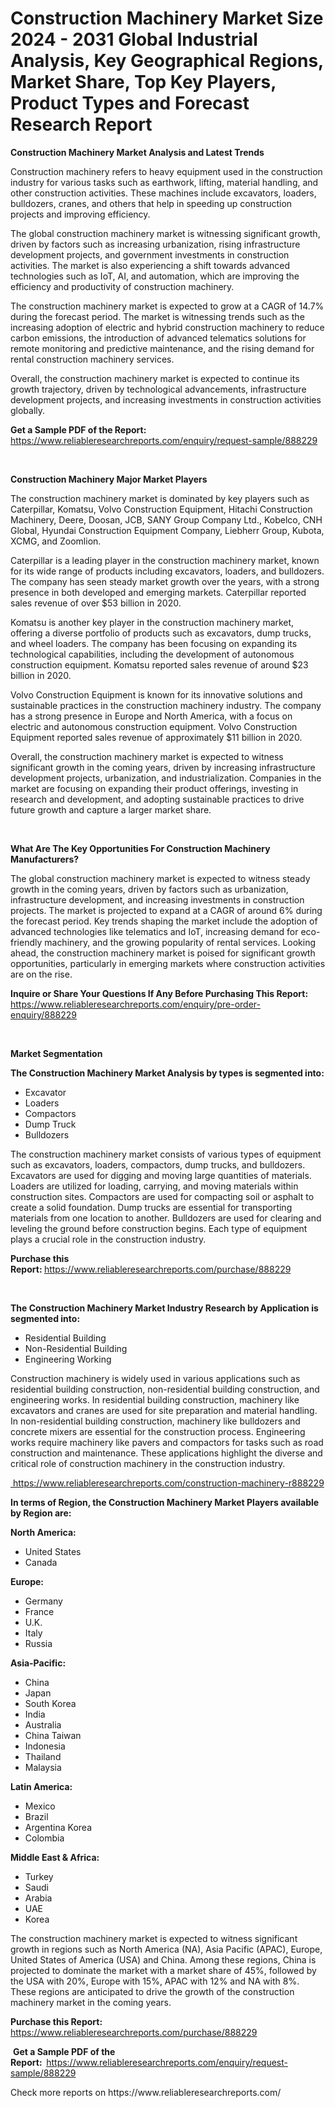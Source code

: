 <p><h1>Construction Machinery Market Size 2024 - 2031 Global Industrial Analysis, Key Geographical Regions, Market Share, Top Key Players, Product Types and Forecast Research Report</h1></p><p><strong>Construction Machinery Market Analysis and Latest Trends</strong></p>
<p><p>Construction machinery refers to heavy equipment used in the construction industry for various tasks such as earthwork, lifting, material handling, and other construction activities. These machines include excavators, loaders, bulldozers, cranes, and others that help in speeding up construction projects and improving efficiency.</p><p>The global construction machinery market is witnessing significant growth, driven by factors such as increasing urbanization, rising infrastructure development projects, and government investments in construction activities. The market is also experiencing a shift towards advanced technologies such as IoT, AI, and automation, which are improving the efficiency and productivity of construction machinery.</p><p>The construction machinery market is expected to grow at a CAGR of 14.7% during the forecast period. The market is witnessing trends such as the increasing adoption of electric and hybrid construction machinery to reduce carbon emissions, the introduction of advanced telematics solutions for remote monitoring and predictive maintenance, and the rising demand for rental construction machinery services.</p><p>Overall, the construction machinery market is expected to continue its growth trajectory, driven by technological advancements, infrastructure development projects, and increasing investments in construction activities globally.</p></p>
<p><strong>Get a Sample PDF of the Report:&nbsp;</strong> <a href="https://www.reliableresearchreports.com/enquiry/request-sample/888229">https://www.reliableresearchreports.com/enquiry/request-sample/888229</a></p>
<p>&nbsp;</p>
<p><strong>Construction Machinery Major Market Players</strong></p>
<p><p>The construction machinery market is dominated by key players such as Caterpillar, Komatsu, Volvo Construction Equipment, Hitachi Construction Machinery, Deere, Doosan, JCB, SANY Group Company Ltd., Kobelco, CNH Global, Hyundai Construction Equipment Company, Liebherr Group, Kubota, XCMG, and Zoomlion.</p><p>Caterpillar is a leading player in the construction machinery market, known for its wide range of products including excavators, loaders, and bulldozers. The company has seen steady market growth over the years, with a strong presence in both developed and emerging markets. Caterpillar reported sales revenue of over $53 billion in 2020.</p><p>Komatsu is another key player in the construction machinery market, offering a diverse portfolio of products such as excavators, dump trucks, and wheel loaders. The company has been focusing on expanding its technological capabilities, including the development of autonomous construction equipment. Komatsu reported sales revenue of around $23 billion in 2020.</p><p>Volvo Construction Equipment is known for its innovative solutions and sustainable practices in the construction machinery industry. The company has a strong presence in Europe and North America, with a focus on electric and autonomous construction equipment. Volvo Construction Equipment reported sales revenue of approximately $11 billion in 2020.</p><p>Overall, the construction machinery market is expected to witness significant growth in the coming years, driven by increasing infrastructure development projects, urbanization, and industrialization. Companies in the market are focusing on expanding their product offerings, investing in research and development, and adopting sustainable practices to drive future growth and capture a larger market share.</p></p>
<p>&nbsp;</p>
<p><strong>What Are The Key Opportunities For Construction Machinery Manufacturers?</strong></p>
<p><p>The global construction machinery market is expected to witness steady growth in the coming years, driven by factors such as urbanization, infrastructure development, and increasing investments in construction projects. The market is projected to expand at a CAGR of around 6% during the forecast period. Key trends shaping the market include the adoption of advanced technologies like telematics and IoT, increasing demand for eco-friendly machinery, and the growing popularity of rental services. Looking ahead, the construction machinery market is poised for significant growth opportunities, particularly in emerging markets where construction activities are on the rise.</p></p>
<p><strong>Inquire or Share Your Questions If Any Before Purchasing This Report:</strong> <a href="https://www.reliableresearchreports.com/enquiry/pre-order-enquiry/888229">https://www.reliableresearchreports.com/enquiry/pre-order-enquiry/888229</a></p>
<p>&nbsp;</p>
<p><strong>Market Segmentation</strong></p>
<p><strong>The Construction Machinery Market Analysis by types is segmented into:</strong></p>
<p><ul><li>Excavator</li><li>Loaders</li><li>Compactors</li><li>Dump Truck</li><li>Bulldozers</li></ul></p>
<p><p>The construction machinery market consists of various types of equipment such as excavators, loaders, compactors, dump trucks, and bulldozers. Excavators are used for digging and moving large quantities of materials. Loaders are utilized for loading, carrying, and moving materials within construction sites. Compactors are used for compacting soil or asphalt to create a solid foundation. Dump trucks are essential for transporting materials from one location to another. Bulldozers are used for clearing and leveling the ground before construction begins. Each type of equipment plays a crucial role in the construction industry.</p></p>
<p><strong>Purchase this Report:&nbsp;</strong><a href="https://www.reliableresearchreports.com/purchase/888229">https://www.reliableresearchreports.com/purchase/888229</a></p>
<p>&nbsp;</p>
<p><strong>The Construction Machinery Market Industry Research by Application is segmented into:</strong></p>
<p><ul><li>Residential Building</li><li>Non-Residential Building</li><li>Engineering Working</li></ul></p>
<p><p>Construction machinery is widely used in various applications such as residential building construction, non-residential building construction, and engineering works. In residential building construction, machinery like excavators and cranes are used for site preparation and material handling. In non-residential building construction, machinery like bulldozers and concrete mixers are essential for the construction process. Engineering works require machinery like pavers and compactors for tasks such as road construction and maintenance. These applications highlight the diverse and critical role of construction machinery in the construction industry.</p></p>
<p><a href="https://www.reliableresearchreports.com/construction-machinery-r888229">&nbsp;https://www.reliableresearchreports.com/construction-machinery-r888229</a></p>
<p><strong>In terms of Region, the Construction Machinery Market Players available by Region are:</strong></p>
<p>
    <p> <strong> North America: </strong>
        <ul>
            <li>United States</li>
            <li>Canada</li>
        </ul>
        </p> 
    <p> <strong> Europe: </strong>
        <ul>
            <li>Germany</li>
            <li>France</li>
            <li>U.K.</li>
            <li>Italy</li>
            <li>Russia</li>
        </ul>
        </p> 
    <p> <strong> Asia-Pacific: </strong>
        <ul>
            <li>China</li>
            <li>Japan</li>
            <li>South Korea</li>
            <li>India</li>
            <li>Australia</li>
            <li>China Taiwan</li>
            <li>Indonesia</li>
            <li>Thailand</li>
            <li>Malaysia</li>
        </ul>
        </p> 
    <p> <strong> Latin America: </strong>
        <ul>
            <li>Mexico</li>
            <li>Brazil</li>
            <li>Argentina Korea</li>
            <li>Colombia</li>
        </ul>
        </p> 
    <p> <strong> Middle East & Africa: </strong>
        <ul>
            <li>Turkey</li>
            <li>Saudi</li>
            <li>Arabia</li>
            <li>UAE</li>
            <li>Korea</li>
        </ul>
    </p>
    </p>
<p><p>The construction machinery market is expected to witness significant growth in regions such as North America (NA), Asia Pacific (APAC), Europe, United States of America (USA) and China. Among these regions, China is projected to dominate the market with a market share of 45%, followed by the USA with 20%, Europe with 15%, APAC with 12% and NA with 8%. These regions are anticipated to drive the growth of the construction machinery market in the coming years.</p></p>
<p><strong>Purchase this Report: </strong><a href="https://www.reliableresearchreports.com/purchase/888229">https://www.reliableresearchreports.com/purchase/888229</a></p>
<p>&nbsp;<strong>Get a Sample PDF of the Report:&nbsp;&nbsp;</strong><a href="https://www.reliableresearchreports.com/enquiry/request-sample/888229">https://www.reliableresearchreports.com/enquiry/request-sample/888229</a></p>
<p><strong></strong></p>
<p>Check more reports on https://www.reliableresearchreports.com/</p>